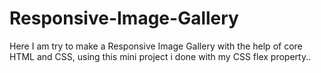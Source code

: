# Responsive-Image-Gallery
Here I am try to make a Responsive Image Gallery with the help of core HTML and CSS, using this mini project i done with my CSS flex property..
